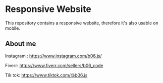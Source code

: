 # Responsive Website

This repository contains a responsive website, therefore it's also usable on
mobile.

## About me

Instagram :  https://www.instagram.com/b06.js/

Fiverr: https://www.fiverr.com/sellers/b06_code

Tik tok: https://www.tiktok.com/@b06.js

